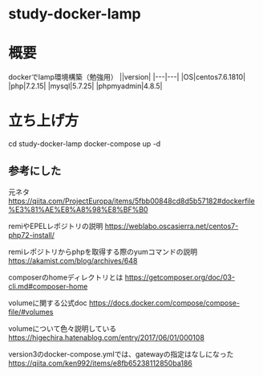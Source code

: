 # study-docker-lamp

# 概要
dockerでlamp環境構築（勉強用）
||version|
|---|---|
|OS|centos7.6.1810|
|php|7.2.15|
|mysql|5.7.25|
|phpmyadmin|4.8.5|

# 立ち上げ方
cd study-docker-lamp
docker-compose up -d

## 参考にした
元ネタ
https://qiita.com/ProjectEuropa/items/5fbb00848cd8d5b57182#dockerfile%E3%81%AE%E8%A8%98%E8%BF%B0

remiやEPELレポジトリの説明
https://weblabo.oscasierra.net/centos7-php72-install/

remiレポジトリからphpを取得する際のyumコマンドの説明
https://akamist.com/blog/archives/648

composerのhomeディレクトリとは
https://getcomposer.org/doc/03-cli.md#composer-home

volumeに関する公式doc
https://docs.docker.com/compose/compose-file/#volumes

volumeについて色々説明している
https://higechira.hatenablog.com/entry/2017/06/01/000108

version3のdocker-compose.ymlでは、gatewayの指定はなしになった
https://qiita.com/ken992/items/e8fb65238112850ba186
